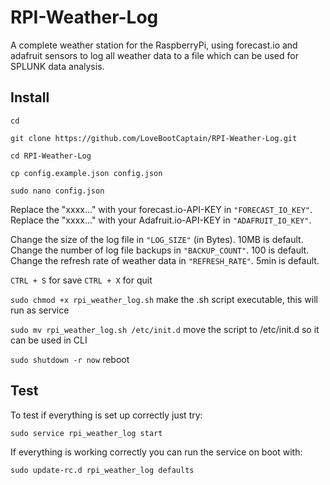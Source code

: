 # RPI-Weather-Log
A complete weather station for the RaspberryPi, using forecast.io and adafruit sensors to log all weather data to a file which can be used for SPLUNK data analysis.

## Install

`cd`

`git clone https://github.com/LoveBootCaptain/RPI-Weather-Log.git`

`cd RPI-Weather-Log`

`cp config.example.json config.json`

`sudo nano config.json`

Replace the "xxxx..." with your forecast.io-API-KEY in `"FORECAST_IO_KEY"`.
Replace the "xxxx..." with your Adafruit.io-API-KEY in `"ADAFRUIT_IO_KEY"`.

Change the size of the log file in `"LOG_SIZE"` (in Bytes). 10MB is default.
Change the number of log file backups in `"BACKUP_COUNT"`. 100 is default.
Change the refresh rate of weather data in `"REFRESH_RATE"`. 5min is default.

`CTRL + S` for save
`CTRL + X` for quit

`sudo chmod +x rpi_weather_log.sh` make the .sh script executable, this will run as service

`sudo mv rpi_weather_log.sh /etc/init.d` move the script to /etc/init.d so it can be used in CLI

`sudo shutdown -r now` reboot

## Test

To test if everything is set up correctly just try:

`sudo service rpi_weather_log start`

If everything is working correctly you can run the service on boot with:

`sudo update-rc.d rpi_weather_log defaults`